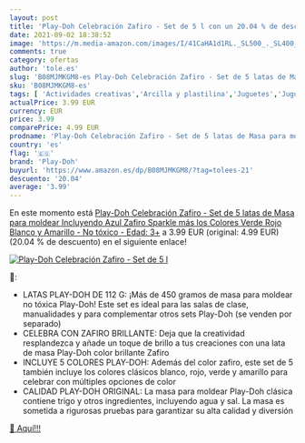 ```yaml
---
layout: post
title: 'Play-Doh Celebración Zafiro - Set de 5 l con un 20.04 % de descuento'
date: 2021-09-02 18:38:52
image: 'https://m.media-amazon.com/images/I/41CaHA1d1RL._SL500_._SL400_.jpg'
comments: true
category: ofertas
author: 'tole.es'
slug: 'B08MJMKGM8-es Play-Doh Celebración Zafiro - Set de 5 latas de Masa para...'
sku: 'B08MJMKGM8-es'
tags: [ 'Actividades creativas','Arcilla y plastilina','Juguetes','Juguetes y juegos','play-doh', ]
actualPrice: 3.99 EUR
currency: EUR
price: 3.99
comparePrice: 4.99 EUR
prodname: 'Play-Doh Celebración Zafiro - Set de 5 latas de Masa para moldear Incluyendo Azul Zafiro Sparkle  más los Colores Verde  Rojo  Blanco y Amarillo - No tóxico - Edad: 3+'
country: 'es'
flag: '🇪🇸'
brand: 'Play-Doh'
buyurl: 'https://www.amazon.es/dp/B08MJMKGM8/?tag=tolees-21'
descuento: '20.04'
average: '3.99'
---
```


En este momento está [Play-Doh Celebración Zafiro - Set de 5 latas de Masa para moldear Incluyendo Azul Zafiro Sparkle  más los Colores Verde  Rojo  Blanco y Amarillo - No tóxico - Edad: 3+](https://www.amazon.es/dp/B08MJMKGM8/?tag=tolees-21) a 3.99 EUR (original: 4.99 EUR) (20.04 %  de descuento) en el siguiente enlace!

[![Play-Doh Celebración Zafiro - Set de 5 l](https://m.media-amazon.com/images/I/41CaHA1d1RL._SL500_._SL400_.jpg)](https://www.amazon.es/dp/B08MJMKGM8/?tag=tolees-21)

🔎:

- LATAS PLAY-DOH DE 112 G: ¡Más de 450 gramos de masa para moldear no tóxica Play-Doh! Este set es ideal para las salas de clase, manualidades y para complementar otros sets Play-Doh (se venden por separado)
- CELEBRA CON ZAFIRO BRILLANTE: Deja que la creatividad resplandezca y añade un toque de brillo a tus creaciones con una lata de masa Play-Doh color brillante Zafiro
- INCLUYE 5 COLORES PLAY-DOH: Además del color zafiro, este set de 5 también incluye los colores clásicos blanco, rojo, verde y amarillo para celebrar con múltiples opciones de color
- CALIDAD PLAY-DOH ORIGINAL: La masa para moldear Play-Doh clásica contiene trigo y otros ingredientes, incluyendo agua y sal. La masa es sometida a rigurosas pruebas para garantizar su alta calidad y diversión

[🛒 Aquí!!!](https://www.amazon.es/dp/B08MJMKGM8/?tag=tolees-21)
